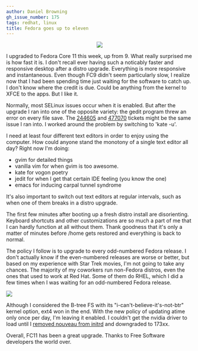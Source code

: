 ```yaml
---
author: Daniel Browning
gh_issue_number: 175
tags: redhat, linux
title: Fedora goes up to eleven
---
```


<div class="separator" style="clear: both; text-align: center;"><a href="/blog/2009/07/23/fedora-goes-up-to-eleven/image-0.png" imageanchor="1" style="margin-left: 1em; margin-right: 1em;"><img border="0" src="/blog/2009/07/23/fedora-goes-up-to-eleven/image-0.png"/></a></div>

I upgraded to Fedora Core 11 this week, up from 9. What really surprised me is how fast it is. I don't recall ever having such a noticably faster and responsive desktop after a distro upgrade. Everything is more responsive and instantaneous. Even though FC9 didn't seem particularly slow, I realize now that I had been spending time just waiting for the software to catch up. I don't know where the credit is due. Could be anything from the kernel to XFCE to the apps. But I like it.

Normally, most SELinux issues occur when it is enabled. But after the upgrade I ran into one of the opposite variety: the gedit program threw an error on every file save. The [244605](https://bugzilla.redhat.com/show_bug.cgi?id=244605) and [477070](http://bugzilla.gnome.org/show_bug.cgi?id=477070) tickets might be the same issue I ran into. I worked around the problem by switching to 'kate -u'.

I need at least four different text editors in order to enjoy using the computer. How could anyone stand the monotony of a single text editor all day? Right now I'm doing:

- gvim for detailed things
- vanilla vim for when gvim is too awesome.
- kate for vogon poetry
- jedit for when I get that certain IDE feeling (you know the one)
- emacs for inducing carpal tunnel syndrome

It's also important to switch out text editors at regular intervals, such as when one of them breaks in a distro upgrade.

The first few minutes after booting up a fresh distro install are disorienting. Keyboard shortcuts and other customizations are so much a part of me that I can hardly function at all without them. Thank goodness that it's only a matter of minutes before /home gets restored and everything is back to normal.

The policy I follow is to upgrade to every odd-numbered Fedora release. I don't actually know if the even-numbered releases are worse or better, but based on my experience with Star Trek movies, I'm not going to take any chances. The majority of my coworkers run non-Fedora distros, even the ones that used to work at Red Hat. Some of them do RHEL, which I did a few times when I was waiting for an odd-numbered Fedora release.

<img src="/blog/2009/07/23/fedora-goes-up-to-eleven/image-1.jpeg"/>

Although I considered the B-tree FS with its "i-can't-believe-it's-not-btr" kernel option, ext4 won in the end. With the new policy of updating atime only once per day, I'm leaving it enabled. I couldn't get the nvidia driver to load until I [removed nouveau from initrd](http://rpmfusion.org/Howto/nVidia) and downgraded to 173xx.

Overall, FC11 has been a great upgrade. Thanks to Free Software developers the world over.
